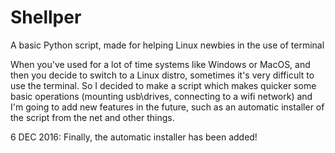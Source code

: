 # Shellper
A basic Python script, made for helping Linux newbies in the use of terminal

When you've used for a lot of time systems like Windows or MacOS, and then you decide to switch to a Linux distro, sometimes
it's very difficult to use the terminal.
So I decided to make a script which makes quicker some basic operations (mounting usb\drives, connecting to a wifi network)
and I'm going to add new features in the future, such as an automatic installer of the script from the net and other things.

6 DEC 2016:
    Finally, the automatic installer has been added!
